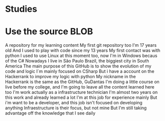 # Studies
# Use the source BLOB
A repository for my learning content
My first git repository too 
I'm 17 years old
And I used to play with code since my 13 years
My first contact was with python
I used to use Linux at this moment too, now I'm in Windows becaus of the C#
Nowadays I live in São Paulo Brazil, the biggiest city in South America
The main purpose of this GitHub is to show the evolution of my code and logic
I´m mainly focused on CSharp
But i have a account on the Hackerrank to improve my logic with python
My nickname in the Hackerrank is the same as the GitHub, GuDantas
I'm doing a little course on live before my college, and I'm going to leave all the content learned here too
I'm work actually as a infrastructure technician
I'm almost two years on this work and already learned a lot
I'm at this job for experience mainly
But i'm want to be a developer, and this job isn't focused on developing anything
Infraestructure is their focus, but not mine
But I'm still taking advantage off the knowledge that I see daily
